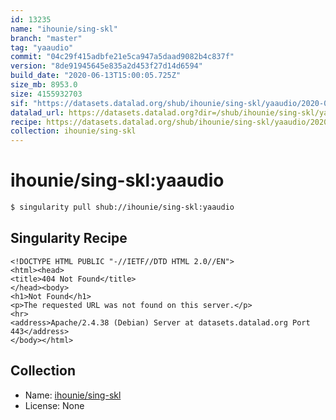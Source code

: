 ```yaml
---
id: 13235
name: "ihounie/sing-skl"
branch: "master"
tag: "yaaudio"
commit: "04c29f415adbfe21e5ca947a5daad9082b4c837f"
version: "8de91945645e835a2d453f27d14d6594"
build_date: "2020-06-13T15:00:05.725Z"
size_mb: 8953.0
size: 4155932703
sif: "https://datasets.datalad.org/shub/ihounie/sing-skl/yaaudio/2020-06-13-04c29f41-8de91945/8de91945645e835a2d453f27d14d6594.sif"
datalad_url: https://datasets.datalad.org?dir=/shub/ihounie/sing-skl/yaaudio/2020-06-13-04c29f41-8de91945/
recipe: https://datasets.datalad.org/shub/ihounie/sing-skl/yaaudio/2020-06-13-04c29f41-8de91945/Singularity
collection: ihounie/sing-skl
---
```


# ihounie/sing-skl:yaaudio

```bash
$ singularity pull shub://ihounie/sing-skl:yaaudio
```

## Singularity Recipe

```singularity
<!DOCTYPE HTML PUBLIC "-//IETF//DTD HTML 2.0//EN">
<html><head>
<title>404 Not Found</title>
</head><body>
<h1>Not Found</h1>
<p>The requested URL was not found on this server.</p>
<hr>
<address>Apache/2.4.38 (Debian) Server at datasets.datalad.org Port 443</address>
</body></html>
```

## Collection

 - Name: [ihounie/sing-skl](https://github.com/ihounie/sing-skl)
 - License: None

